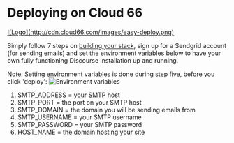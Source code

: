 # Deploying on Cloud 66
<a href="http://blog.cloud66.com/post/62900887610/introducing-cloud-66-easydeploy">
![Logo](http://cdn.cloud66.com/images/easy-deploy.png)
</a>

Simply follow 7 steps on [building your stack](https://www.cloud66.com/help/first_stack), sign up for a Sendgrid account (for sending emails) and set
the environment variables below to have your own fully functioning Discourse installation up and running.

Note: Setting environment variables is done during step five, before you click 'deploy':
![Environment variables](http://cdn.cloud66.com/images/environment_variables.png)

1. SMTP_ADDRESS = your SMTP host
2. SMTP_PORT = the port on your SMTP host
3. SMTP_DOMAIN = the domain you will be sending emails from
4. SMTP_USERNAME = your SMTP username
5. SMTP_PASSWORD = your SMTP password
6. HOST_NAME = the domain hosting your site
